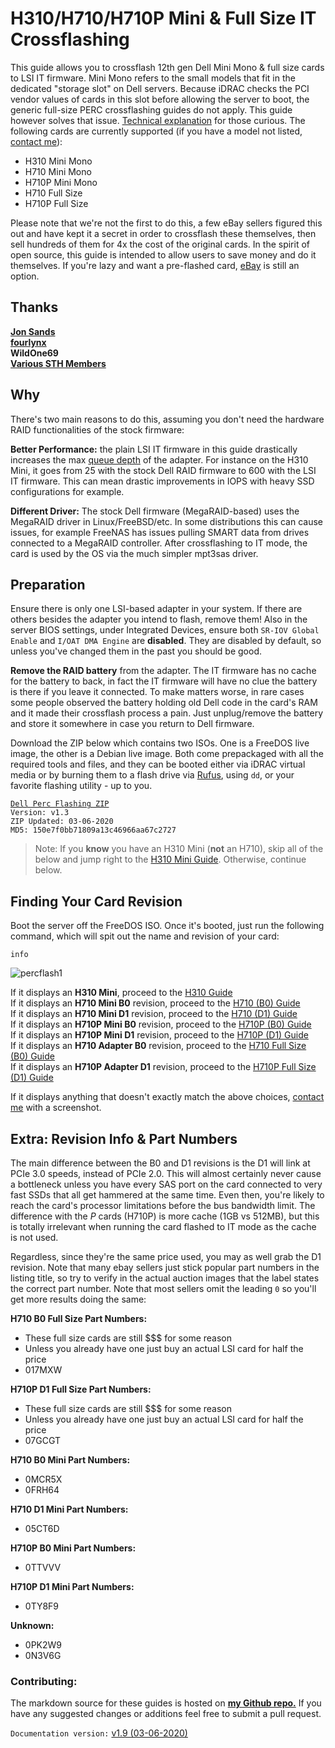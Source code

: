 
# H310/H710/H710P Mini & Full Size IT Crossflashing
This guide allows you to crossflash 12th gen Dell Mini Mono & full size cards to LSI IT firmware. Mini Mono refers to the small models that fit in the dedicated "storage slot" on Dell servers. Because iDRAC checks the PCI vendor values of cards in this slot before allowing the server to boot, the generic full-size PERC crossflashing guides do not apply. This guide however solves that issue. [Technical explanation](https://github.com/marcan/lsirec/issues/1#issuecomment-574971959) for those curious. The following cards are currently supported (if you have a model not listed, [contact me](mailto:jon@fohdeesha.com?subject=PERC-Unknown)):

* H310 Mini Mono
* H710 Mini Mono
* H710P Mini Mono
* H710 Full Size
* H710P Full Size

Please note that we're not the first to do this, a few eBay sellers figured this out and have kept it a secret in order to crossflash these themselves, then sell hundreds of them for 4x the cost of the original cards. In the spirit of open source, this guide is intended to allow users to save money and do it themselves. If you're lazy and want a pre-flashed card, [eBay](https://www.ebay.com/sch/theartofserver/m.html) is still an option.

## Thanks
[**Jon Sands**](http://fohdeesha.com/)  
[**fourlynx**](mailto:fourlynx@phoxden.net)  
**WildOne69**  
[**Various STH Members**](https://forums.servethehome.com/index.php?threads/perc-h710-mini-to-it-mode.25448/page-3)  
## Why

There's two main reasons to do this, assuming you don't need the hardware RAID functionalities of the stock firmware:  

**Better Performance:** the plain LSI IT firmware in this guide drastically increases the max [queue depth](https://www.settlersoman.com/what-is-storage-queue-depth-qd-and-why-is-it-so-important/) of the adapter. For instance on the H310 Mini, it goes from 25 with the stock Dell RAID firmware to 600 with the LSI IT firmware. This can mean drastic improvements in IOPS with heavy SSD configurations for example.

**Different Driver:** The stock Dell firmware (MegaRAID-based) uses the MegaRAID driver in Linux/FreeBSD/etc. In some distributions this can cause issues, for example FreeNAS has issues pulling SMART data from drives connected to a MegaRAID controller. After crossflashing to IT mode, the card is used by the OS via the much simpler mpt3sas driver.

## Preparation
Ensure there is only one LSI-based adapter in your system. If there are others besides the adapter you intend to flash, remove them! Also in the server BIOS settings, under Integrated Devices, ensure both `SR-IOV Global Enable` and `I/OAT DMA Engine` are **disabled**. They are disabled by default, so unless you've changed them in the past you should be good.  

**Remove the RAID battery** from the adapter. The IT firmware has no cache for the battery to back, in fact the IT firmware will have no clue the battery is there if you leave it connected. To make matters worse, in rare cases some people observed the battery holding old Dell code in the card's RAM and it made their crossflash process a pain. Just unplug/remove the battery and store it somewhere in case you return to Dell firmware.

Download the ZIP below which contains two ISOs. One is a FreeDOS live image, the other is a Debian live image. Both come prepackaged with all the required tools and files, and they can be booted either via iDRAC virtual media or by burning them to a flash drive via [Rufus](https://rufus.ie/), using `dd`, or your favorite flashing utility - up to you.  

[```Dell Perc Flashing ZIP```](https://fohdeesha.com/data/other/perc/perc-crossflash.zip)  
```Version: v1.3```  
```ZIP Updated: 03-06-2020```  
```MD5: 150e7f0bb71809a13c46966aa67c2727```   

>Note: If you **know** you have an H310 Mini (**not** an H710), skip all of the below and jump right to the [H310 Mini Guide](https://fohdeesha.com/docs/H310/). Otherwise, continue below.  

## Finding Your Card Revision

Boot the server off the FreeDOS ISO. Once it's booted, just run the following command, which will spit out the name and revision of your card:
```
info
```
![percflash1](https://fohdeesha.com/data/other/perc/percinfo.png)

If it displays an **H310 Mini**, proceed to the [H310 Guide](https://fohdeesha.com/docs/H310/)  
If it displays an **H710 Mini B0** revision, proceed to the [H710 (B0) Guide](https://fohdeesha.com/docs/H710-B0/)  
If it displays an **H710 Mini D1** revision, proceed to the [H710 (D1) Guide](https://fohdeesha.com/docs/H710-D1/)  
If it displays an **H710P Mini B0** revision, proceed to the [H710P (B0) Guide](https://fohdeesha.com/docs/H710P-B0/)  
If it displays an **H710P Mini D1** revision, proceed to the [H710P (D1) Guide](https://fohdeesha.com/docs/H710P-D1/)  
If it displays an **H710 Adapter B0** revision, proceed to the [H710 Full Size (B0) Guide](https://fohdeesha.com/docs/H710-B0-full/)  
If it displays an **H710P Adapter D1** revision, proceed to the [H710P Full Size (D1) Guide](https://fohdeesha.com/docs/H710P-D1-full/)  

If it displays anything that doesn't exactly match the above choices, [contact me](mailto:jon@fohdeesha.com?subject=PERC-Unknown) with a screenshot.

## Extra: Revision Info & Part Numbers
The main difference between the B0 and D1 revisions is the D1 will link at PCIe 3.0 speeds, instead of PCIe 2.0. This will almost certainly never cause a bottleneck unless you have every SAS port on the card connected to very fast SSDs that all get hammered at the same time. Even then, you're likely to reach the card's processor limitations before the bus bandwidth limit. The difference with the *P* cards (H710P) is more cache (1GB vs 512MB), but this is totally irrelevant when running the card flashed to IT mode as the cache is not used.

Regardless, since they're the same price used, you may as well grab the D1 revision. Note that many ebay sellers just stick popular part numbers in the listing title, so try to verify in the actual auction images that the label states the correct part number. Note that most sellers omit the leading `0` so you'll get more results doing the same:

**H710 B0 Full Size Part Numbers:**  
- These full size cards are still $$$ for some reason  
- Unless you already have one just buy an actual LSI card for half the price  
- 017MXW  

**H710P D1 Full Size Part Numbers:**  
- These full size cards are still $$$ for some reason  
- Unless you already have one just buy an actual LSI card for half the price  
- 07GCGT

**H710 B0 Mini Part Numbers:**  
- 0MCR5X  
- 0FRH64  

**H710 D1 Mini Part Numbers:**    
- 05CT6D  

**H710P B0 Mini Part Numbers:**  
- 0TTVVV  

**H710P D1 Mini Part Numbers:**  
- 0TY8F9  

**Unknown:**  
- 0PK2W9  
- 0N3V6G  

### Contributing:
The markdown source for these guides is hosted on [**my Github repo.**](https://github.com/Fohdeesha/lab-docu) If you have any suggested changes or additions feel free to submit a pull request.  

```Documentation version:``` [ v1.9 (03-06-2020)](https://github.com/Fohdeesha/lab-docu/commits/master) 